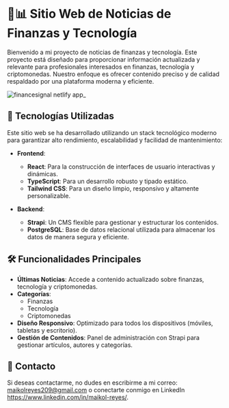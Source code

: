 # 💼📊 Sitio Web de Noticias de Finanzas y Tecnología

Bienvenido a mi proyecto de noticias de finanzas y tecnología. Este proyecto está diseñado para proporcionar información actualizada y relevante para profesionales interesados en finanzas, tecnología y criptomonedas. Nuestro enfoque es ofrecer contenido preciso y de calidad respaldado por una plataforma moderna y eficiente.

![financesignal netlify app_](https://github.com/user-attachments/assets/3c084e75-dd8c-47b9-b2df-682df49358c3)

## 🚀 Tecnologías Utilizadas

Este sitio web se ha desarrollado utilizando un stack tecnológico moderno para garantizar alto rendimiento, escalabilidad y facilidad de mantenimiento:

- **Frontend**:
  - **React**: Para la construcción de interfaces de usuario interactivas y dinámicas.
  - **TypeScript**: Para un desarrollo robusto y tipado estático.
  - **Tailwind CSS**: Para un diseño limpio, responsivo y altamente personalizable.

- **Backend**:
  - **Strapi**: Un CMS flexible para gestionar y estructurar los contenidos.
  - **PostgreSQL**: Base de datos relacional utilizada para almacenar los datos de manera segura y eficiente.

## 🛠️ Funcionalidades Principales

- **Últimas Noticias**: Accede a contenido actualizado sobre finanzas, tecnología y criptomonedas.
- **Categorías**:
  - Finanzas
  - Tecnología
  - Criptomonedas
- **Diseño Responsivo**: Optimizado para todos los dispositivos (móviles, tabletas y escritorio).
- **Gestión de Contenidos**: Panel de administración con Strapi para gestionar artículos, autores y categorías.

## 📧 Contacto
Si deseas contactarme, no dudes en escribirme a mi correo: maikolreyes209@gmail.com o conectarte conmigo en LinkedIn https://www.linkedin.com/in/maikol-reyes/.
